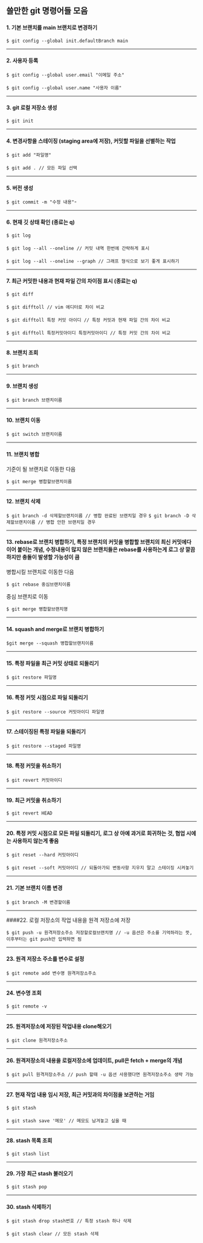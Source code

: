 ## 쓸만한 git 명령어들 모음

#### 1. 기본 브랜치를 main 브랜치로 변경하기 

`$ git config --global init.defaultBranch main`

---

#### 2. 사용자 등록

`$ git config --global user.email "이메일 주소"`<br/><br/>
`$ git config --global user.name "사용자 이름"`

---

#### 3. git 로컬 저장소 생성

`$ git init`

---

#### 4. 변경사항을 스테이징 (staging area에 저장), 커밋할 파일을 선별하는 작업

`$ git add "파일명"`
<br/><br/>
`$ git add . // 모든 파일 선택`

---

#### 5. 버전 생성

`$ git commit -m "수정 내용"`-

---

#### 6. 현재 깃 상태 확인 (종료는 q)

`$ git log`
<br/><br/>
`$ git log --all --oneline // 커밋 내역 한번에 간략하게 표시`
<br/><br/>
`$ git log --all --oneline --graph // 그래프 형식으로 보기 좋게 표시하기`

---

#### 7. 최근 커밋한 내용과 현재 파일 간의 차이점 표시 (종료는 q)

`$ git diff`
<br/><br/>
`$ git difftoll // vim 에디터로 차이 비교`
<br/><br/>
`$ git difftoll 특정 커밋 아이디 // 특정 커밋과 현재 파일 간의 차이 비교`
<br/><br/>
`$ git difftoll 특정커밋아이디 특정커밋아이디 // 특정 커밋 간의 차이 비교`

---

#### 8. 브랜치 조회

`$ git branch`

---

#### 9. 브랜치 생성

`$ git branch 브랜치이름`

---

#### 10. 브랜치 이동

`$ git switch 브랜치이름`

---

#### 11. 브랜치 병합
기준이 될 브랜치로 이동한 다음

`$ git merge 병합할브랜치이름`

---

#### 12. 브랜치 삭제

`$ git branch -d 삭제할브랜치이름 // 병합 완료된 브랜치일 경우`
`$ git branch -D 삭제할브랜치이름 // 병합 안한 브랜치일 경우`

---

#### 13. rebase로 브랜치 병합하기, 특정 브랜치의 커밋을 병합할 브랜치의 최신 커밋에다 이어 붙이는 개념, 수정내용이 많지 않은 브랜치들은 rebase를 사용하는게 로그 상 깔끔하지만 충돌이 발생할 가능성이 큼

병합시킬 브랜치로 이동한 다음 

`$ git rebase 중심브랜치이름`

중심 브랜치로 이동

`$ git merge 병합할브랜치명`

---

#### 14. squash and merge로 브랜치 병합하기

`$git merge --squash 병합할브랜치이름`

---

#### 15. 특정 파일을 최근  커밋 상태로 되돌리기

`$ git restore 파일명`

---

#### 16. 특정 커밋 시점으로 파일 되돌리기

`$ git restore --source 커밋아이디 파일명`

---

#### 17. 스테이징된 특정 파일을 되돌리기

`$ git restore --staged 파일명`

---

#### 18. 특정 커밋을 취소하기

`$ git revert 커밋아이디`

---

#### 19. 최근 커밋을 취소하기

`$ git revert HEAD`

---

#### 20. 특정 커밋 시점으로 모든 파일 되돌리기, 로그 상 아예 과거로 회귀하는 것, 협업 시에는 사용하지 않는게 좋음

`$ git reset --hard 커밋아이디`<br/><br/>
`$ git reset --soft 커밋아이디 // 되돌아가되 변동사항 지우지 말고 스테이징 시켜놓기`

---

#### 21. 기본 브랜치 이름 변경

`$ git branch -M 변경할이름`

---

####22. 로컬 저장소의 작업 내용을 원격 저장소에 저장

`$ git push -u 원격저장소주소 저장할로컬브랜치명
// -u 옵션은 주소를 기억하라는 뜻, 이후부터는 git push만 입력하면 됨`

---

#### 23. 원격 저장소 주소를 변수로 설정

`$ git remote add 변수명 원격저장소주소`

---

#### 24. 변수명 조회

`$ git remote -v`

---

#### 25. 원격저장소에 저장된 작업내용 clone해오기

`$ git clone 원격저장소주소`

---

#### 26. 원격저장소의 내용을 로컬저장소에 업데이트, pull은 fetch + merge의 개념

`$ git pull 원격저장소주소 // push 할때 -u 옵션 사용했다면 원격저장소주소 생략 가능`

---

#### 27. 현재 작업 내용 임시 저장, 최근 커밋과의 차이점을 보관하는 거임

`$ git stash`<br/><br/>
`$ git stash save '메모' // 메모도 남겨놓고 싶을 때`

---

#### 28. stash 목록 조회

`$ git stash list`

---

#### 29. 가장 최근 stash 불러오기 

`$ git stash pop`

---

#### 30. stash 삭제하기

`$ git stash drop stash번호 // 특정 stash 하나 삭제`<br/><br/>
`$ git stash clear // 모든 stash 삭제`

